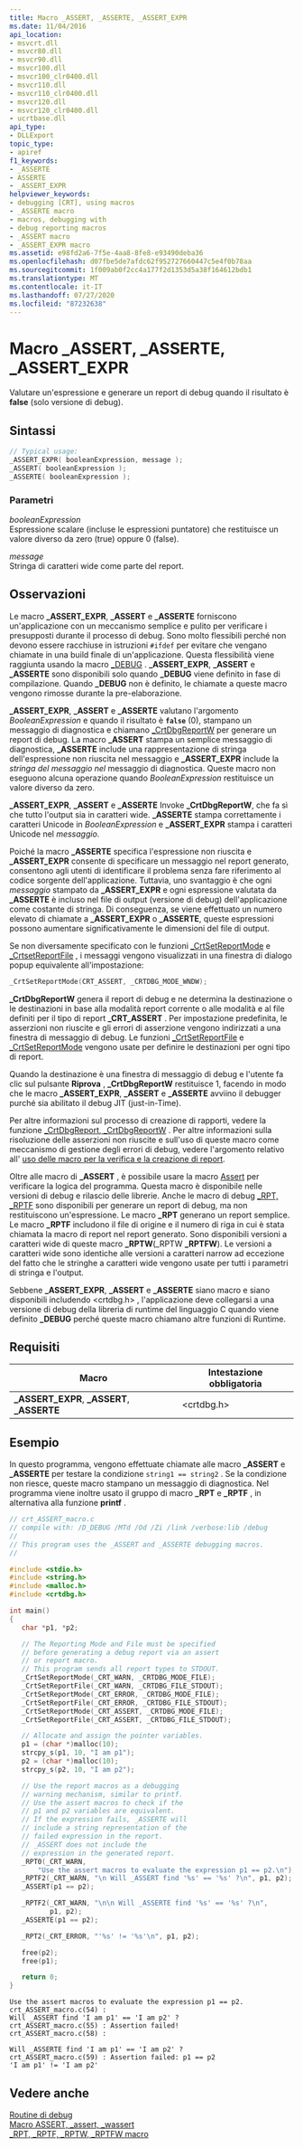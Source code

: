 ```yaml
---
title: Macro _ASSERT, _ASSERTE, _ASSERT_EXPR
ms.date: 11/04/2016
api_location:
- msvcrt.dll
- msvcr80.dll
- msvcr90.dll
- msvcr100.dll
- msvcr100_clr0400.dll
- msvcr110.dll
- msvcr110_clr0400.dll
- msvcr120.dll
- msvcr120_clr0400.dll
- ucrtbase.dll
api_type:
- DLLExport
topic_type:
- apiref
f1_keywords:
- _ASSERTE
- ASSERTE
- _ASSERT_EXPR
helpviewer_keywords:
- debugging [CRT], using macros
- _ASSERTE macro
- macros, debugging with
- debug reporting macros
- _ASSERT macro
- _ASSERT_EXPR macro
ms.assetid: e98fd2a6-7f5e-4aa8-8fe8-e93490deba36
ms.openlocfilehash: d07fbe5de7afdc62f952727660447c5e4f0b78aa
ms.sourcegitcommit: 1f009ab0f2cc4a177f2d1353d5a38f164612bdb1
ms.translationtype: MT
ms.contentlocale: it-IT
ms.lasthandoff: 07/27/2020
ms.locfileid: "87232638"
---
```

# <a name="_assert-_asserte-_assert_expr-macros"></a>Macro _ASSERT, _ASSERTE, _ASSERT_EXPR

Valutare un'espressione e generare un report di debug quando il risultato è **false** (solo versione di debug).

## <a name="syntax"></a>Sintassi

```C
// Typical usage:
_ASSERT_EXPR( booleanExpression, message );
_ASSERT( booleanExpression );
_ASSERTE( booleanExpression );
```

### <a name="parameters"></a>Parametri

*booleanExpression*<br/>
Espressione scalare (incluse le espressioni puntatore) che restituisce un valore diverso da zero (true) oppure 0 (false).

*message*<br/>
Stringa di caratteri wide come parte del report.

## <a name="remarks"></a>Osservazioni

Le macro **_ASSERT_EXPR**, **_ASSERT** e **_ASSERTE** forniscono un'applicazione con un meccanismo semplice e pulito per verificare i presupposti durante il processo di debug. Sono molto flessibili perché non devono essere racchiuse in istruzioni `#ifdef` per evitare che vengano chiamate in una build finale di un'applicazione. Questa flessibilità viene raggiunta usando la macro [_DEBUG](../../c-runtime-library/debug.md) . **_ASSERT_EXPR**, **_ASSERT** e **_ASSERTE** sono disponibili solo quando **_DEBUG** viene definito in fase di compilazione. Quando **_DEBUG** non è definito, le chiamate a queste macro vengono rimosse durante la pre-elaborazione.

**_ASSERT_EXPR**, **_ASSERT** e **_ASSERTE** valutano l'argomento *BooleanExpression* e quando il risultato è **`false`** (0), stampano un messaggio di diagnostica e chiamano [_CrtDbgReportW](crtdbgreport-crtdbgreportw.md) per generare un report di debug. La macro **_ASSERT** stampa un semplice messaggio di diagnostica, **_ASSERTE** include una rappresentazione di stringa dell'espressione non riuscita nel messaggio e **_ASSERT_EXPR** include la *stringa del messaggio nel* messaggio di diagnostica. Queste macro non eseguono alcuna operazione quando *BooleanExpression* restituisce un valore diverso da zero.

**_ASSERT_EXPR**, **_ASSERT** e **_ASSERTE** Invoke **_CrtDbgReportW**, che fa sì che tutto l'output sia in caratteri wide. **_ASSERTE** stampa correttamente i caratteri Unicode in *BooleanExpression* e **_ASSERT_EXPR** stampa i caratteri Unicode nel *messaggio*.

Poiché la macro **_ASSERTE** specifica l'espressione non riuscita e **_ASSERT_EXPR** consente di specificare un messaggio nel report generato, consentono agli utenti di identificare il problema senza fare riferimento al codice sorgente dell'applicazione. Tuttavia, uno svantaggio è che ogni *messaggio* stampato da **_ASSERT_EXPR** e ogni espressione valutata da **_ASSERTE** è incluso nel file di output (versione di debug) dell'applicazione come costante di stringa. Di conseguenza, se viene effettuato un numero elevato di chiamate a **_ASSERT_EXPR** o **_ASSERTE**, queste espressioni possono aumentare significativamente le dimensioni del file di output.

Se non diversamente specificato con le funzioni [_CrtSetReportMode](crtsetreportmode.md) e [_CrtsetReportFile](crtsetreportfile.md) , i messaggi vengono visualizzati in una finestra di dialogo popup equivalente all'impostazione:

```C
_CrtSetReportMode(CRT_ASSERT, _CRTDBG_MODE_WNDW);
````

**_CrtDbgReportW** genera il report di debug e ne determina la destinazione o le destinazioni in base alla modalità report corrente o alle modalità e al file definiti per il tipo di report **_CRT_ASSERT** . Per impostazione predefinita, le asserzioni non riuscite e gli errori di asserzione vengono indirizzati a una finestra di messaggio di debug. Le funzioni [_CrtSetReportFile](crtsetreportmode.md) e [_CrtSetReportMode](crtsetreportfile.md) vengono usate per definire le destinazioni per ogni tipo di report.

Quando la destinazione è una finestra di messaggio di debug e l'utente fa clic sul pulsante **Riprova** , **_CrtDbgReportW** restituisce 1, facendo in modo che le macro **_ASSERT_EXPR**, **_ASSERT** e **_ASSERTE** avviino il debugger purché sia abilitato il debug JIT (just-in-Time).

Per altre informazioni sul processo di creazione di rapporti, vedere la funzione [_CrtDbgReport, _CrtDbgReportW](crtdbgreport-crtdbgreportw.md) . Per altre informazioni sulla risoluzione delle asserzioni non riuscite e sull'uso di queste macro come meccanismo di gestione degli errori di debug, vedere l'argomento relativo all' [uso delle macro per la verifica e la creazione di report](/visualstudio/debugger/macros-for-reporting).

Oltre alle macro di **_ASSERT** , è possibile usare la macro [Assert](assert-macro-assert-wassert.md) per verificare la logica del programma. Questa macro è disponibile nelle versioni di debug e rilascio delle librerie. Anche le macro di debug [_RPT, _RPTF](rpt-rptf-rptw-rptfw-macros.md) sono disponibili per generare un report di debug, ma non restituiscono un'espressione. Le macro **_RPT** generano un report semplice. Le macro **_RPTF** includono il file di origine e il numero di riga in cui è stata chiamata la macro di report nel report generato. Sono disponibili versioni a caratteri wide di queste macro **_RPTW**(_RPTW **_RPTFW**). Le versioni a caratteri wide sono identiche alle versioni a caratteri narrow ad eccezione del fatto che le stringhe a caratteri wide vengono usate per tutti i parametri di stringa e l'output.

Sebbene **_ASSERT_EXPR**, **_ASSERT** e **_ASSERTE** siano macro e siano disponibili includendo \<crtdbg.h> , l'applicazione deve collegarsi a una versione di debug della libreria di runtime del linguaggio C quando viene definito **_DEBUG** perché queste macro chiamano altre funzioni di Runtime.

## <a name="requirements"></a>Requisiti

|Macro|Intestazione obbligatoria|
|-----------|---------------------|
|**_ASSERT_EXPR**, **_ASSERT**, **_ASSERTE**|\<crtdbg.h>|

## <a name="example"></a>Esempio

In questo programma, vengono effettuate chiamate alle macro **_ASSERT** e **_ASSERTE** per testare la condizione `string1 == string2` . Se la condizione non riesce, queste macro stampano un messaggio di diagnostica. Nel programma viene inoltre usato il gruppo di macro **_RPT** e **_RPTF** , in alternativa alla funzione **printf** .

```C
// crt_ASSERT_macro.c
// compile with: /D_DEBUG /MTd /Od /Zi /link /verbose:lib /debug
//
// This program uses the _ASSERT and _ASSERTE debugging macros.
//

#include <stdio.h>
#include <string.h>
#include <malloc.h>
#include <crtdbg.h>

int main()
{
   char *p1, *p2;

   // The Reporting Mode and File must be specified
   // before generating a debug report via an assert
   // or report macro.
   // This program sends all report types to STDOUT.
   _CrtSetReportMode(_CRT_WARN, _CRTDBG_MODE_FILE);
   _CrtSetReportFile(_CRT_WARN, _CRTDBG_FILE_STDOUT);
   _CrtSetReportMode(_CRT_ERROR, _CRTDBG_MODE_FILE);
   _CrtSetReportFile(_CRT_ERROR, _CRTDBG_FILE_STDOUT);
   _CrtSetReportMode(_CRT_ASSERT, _CRTDBG_MODE_FILE);
   _CrtSetReportFile(_CRT_ASSERT, _CRTDBG_FILE_STDOUT);

   // Allocate and assign the pointer variables.
   p1 = (char *)malloc(10);
   strcpy_s(p1, 10, "I am p1");
   p2 = (char *)malloc(10);
   strcpy_s(p2, 10, "I am p2");

   // Use the report macros as a debugging
   // warning mechanism, similar to printf.
   // Use the assert macros to check if the
   // p1 and p2 variables are equivalent.
   // If the expression fails, _ASSERTE will
   // include a string representation of the
   // failed expression in the report.
   // _ASSERT does not include the
   // expression in the generated report.
   _RPT0(_CRT_WARN,
       "Use the assert macros to evaluate the expression p1 == p2.\n");
   _RPTF2(_CRT_WARN, "\n Will _ASSERT find '%s' == '%s' ?\n", p1, p2);
   _ASSERT(p1 == p2);

   _RPTF2(_CRT_WARN, "\n\n Will _ASSERTE find '%s' == '%s' ?\n",
          p1, p2);
   _ASSERTE(p1 == p2);

   _RPT2(_CRT_ERROR, "'%s' != '%s'\n", p1, p2);

   free(p2);
   free(p1);

   return 0;
}
```

```Output
Use the assert macros to evaluate the expression p1 == p2.
crt_ASSERT_macro.c(54) :
Will _ASSERT find 'I am p1' == 'I am p2' ?
crt_ASSERT_macro.c(55) : Assertion failed!
crt_ASSERT_macro.c(58) :

Will _ASSERTE find 'I am p1' == 'I am p2' ?
crt_ASSERT_macro.c(59) : Assertion failed: p1 == p2
'I am p1' != 'I am p2'
```

## <a name="see-also"></a>Vedere anche

[Routine di debug](../../c-runtime-library/debug-routines.md)<br/>
[Macro ASSERT, _assert, _wassert](assert-macro-assert-wassert.md)<br/>
[_RPT, _RPTF, _RPTW, _RPTFW macro](rpt-rptf-rptw-rptfw-macros.md)<br/>
